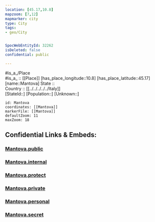 ```yaml
---
location: [45.17,10.8] 
mapzoom: [7,12] 
mapmarker: city 
type: City
tags:
- geo/City


SpocWebEntityId: 32262
isDeleted: false
confidential: public

---
```

#is_a_/Place  
#is_a_ :: [[Place]] 
[has_place_longitude::10.8] 
[has_place_latitude::45.17] 
[name::Mantova] 
State ::  
Country :: [[../../../../../Italy]]  
[StateId::] 
[Population::] 
[Unknown::] 


```leaflet
id: Mantova
coordinates: [[Mantova]] 
markerFile: [[Mantova]] 
defaultZoom: 11 
maxZoom: 18
```


## Confidential Links & Embeds: 

### [Mantova.public](/_public/\Earth\Continent\Europe\Europe~South\Italy\regions~Italy\Lombardy\Mantova.Province\CityMantova.public.md) 

### [Mantova.internal](/_internal/\Earth\Continent\Europe\Europe~South\Italy\regions~Italy\Lombardy\Mantova.Province\CityMantova.internal.md) 

### [Mantova.protect](/_protect/\Earth\Continent\Europe\Europe~South\Italy\regions~Italy\Lombardy\Mantova.Province\CityMantova.protect.md) 

### [Mantova.private](/_private/\Earth\Continent\Europe\Europe~South\Italy\regions~Italy\Lombardy\Mantova.Province\CityMantova.private.md) 

### [Mantova.personal](/_personal/\Earth\Continent\Europe\Europe~South\Italy\regions~Italy\Lombardy\Mantova.Province\CityMantova.personal.md) 

### [Mantova.secret](/_secret/\Earth\Continent\Europe\Europe~South\Italy\regions~Italy\Lombardy\Mantova.Province\CityMantova.secret.md)

